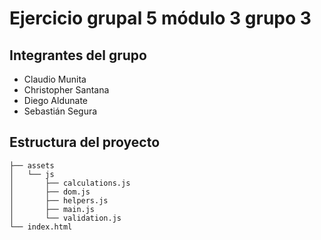 # Ejercicio grupal 5 módulo 3 grupo 3

## Integrantes del grupo 

- Claudio Munita
- Christopher Santana
- Diego Aldunate
- Sebastián Segura

## Estructura del proyecto

```
├── assets
│   └── js
│       ├── calculations.js
│       ├── dom.js
│       ├── helpers.js
│       ├── main.js
│       └── validation.js
└── index.html
```